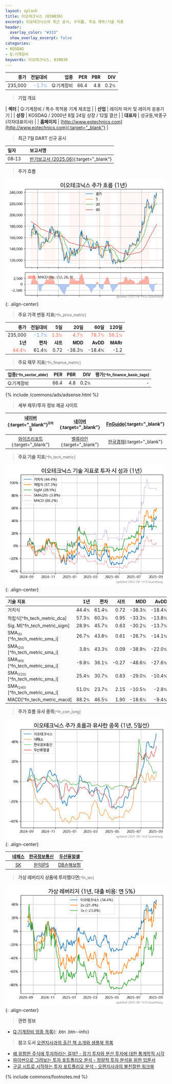 ```yaml
---
layout: splash
title: 이오테크닉스 (039030)
excerpt: 이오테크닉스의 최근 공시, 수익률, 주요 재무/기술 지표
header:
  overlay_color: "#333"
  show_overlay_excerpt: false
categories:
- KOSDAQ
- Q:기계장비
keywords: 이오테크닉스, 039030
---
```


| **종가** | **전일대비** | **업종** | **PER** | **PBR** | **DIV** |
| -------: | -----------: | -------: | ------: | ------: | ------: |
| 235,000 | <span style="color: cornflowerblue">-1.7<small>%</small></span> | Q:기계장비 | 66.4 | 4.8 | 0.2<small>%</small> |

<!-- more -->


> **기업 개요**<a id="company"></a>

| <span style="white-space:nowrap;">**섹터**</span> | Q:기계장비 / 특수 목적용 기계 제조업 |
| <span style="white-space:nowrap;">**산업**</span> | 레이저 마커 및 레이저 응용기기 |
| <span style="white-space:nowrap;">**상장**</span> | KOSDAQ / 2000년 8월 24일 상장 / 12월 결산 |
| <span style="white-space:nowrap;">**대표자**</span> | 성규동,박종구(각자대표이사) |
| <span style="white-space:nowrap;">**홈페이지**</span> | [http://www.eotechnics.com](http://www.eotechnics.com){:target="_blank"} |


> **최근 7일 DART 신규 공시**<a id="dart"></a>

| **일자** |      | **보고서명** |
| :------- | :--- | :----------- |
| 08&#x2011;13 | | [반기보고서 (2025.06)](https://dart.fss.or.kr/dsaf001/main.do?rcpNo=20250813001158){:target="_blank"} |


> **주가 흐름**<a id="price"></a>

![039030](/stock/images/039030.png){: .align-center}


> **주요 가격 변동 지표**<small>[^fn_price_metric]</small>

| **종가** | **전일대비** | **5일** | **20일** | **60일** | **120일** |
| -------: | -----------: | ------: | -------: | -------: | --------: |
| 235,000 | <span style="color: cornflowerblue">-1.7<small>%</small></span> | <span style="color: tomato">1.3<small>%</small></span> | <span style="color: tomato">4.7<small>%</small></span> | <span style="color: tomato">78.7<small>%</small></span> | <span style="color: tomato">56.1<small>%</small></span> |
| **1년** | **편차** | **샤프** | **MDD** | **AvDD** | **MARr** |
| <span style="color: tomato">44.4<small>%</small></span> | 61.4<small>%</small> | 0.72 | -38.3<small>%</small> | -18.4<small>%</small> | -1.2 |


> **주요 재무 지표**<small>[^fn_finance_metric]</small>

| **업종**<small>[^fn_sector_abbr]</small> | **PER** | **PBR** | **DIV** | **평가**<small>[^fn_finance_basic_tags]</small> |
| :--------------------------------------- | ------: | ------: | ------: | ----------------------------------------------: |
| Q:기계장비 | 66.4 | 4.8 | 0.2<small>%</small> | - |



{% include /commons/ads/adsense.html %}

> **세부 재무/투자 정보 제공 사이트**

| [네이버](https://m.stock.naver.com/domestic/stock/039030/finance/summary){:target="_blank"}<sup><small>모바일</small></sup> | [네이버](https://finance.naver.com/item/coinfo.naver?code=039030){:target="_blank"} | [FnGuide](https://comp.fnguide.com/SVO2/ASP/SVD_Invest.asp?gicode=A039030&MenuYn=Y){:target="_blank"} |
| :---: | :---: | :---: |
| [와이즈리포트](https://comp.wisereport.co.kr/company/c1040001.aspx?cmp_cd=039030){:target="_blank"} | [밸류라인](https://www.valueline.co.kr/finance/summary/039030){:target="_blank"} | [한국경제](https://markets.hankyung.com/stock/039030/financial-summary){:target="_blank"} |


> **주요 기술 지표**<small>[^fn_tech_metric]</small>


![039030](/stock/images/039030_tech.png){: .align-center}

| **기술 지표** | **1년** | **편차** | **샤프** | **MDD** | **AvDD** |
| :------------ | ------: | -----------: | -------: | ------: | -------: |
| 거치식 | 44.4<small>%</small> | 61.4<small>%</small> | 0.72 | -38.3<small>%</small> | -18.4<small>%</small> |
| 적립식[^fn_tech_metric_dca] | 57.3<small>%</small> | 60.3<small>%</small> | 0.95 | -33.3<small>%</small> | -13.8<small>%</small> |
| Sig. M[^fn_tech_metric_sigm] | 28.9<small>%</small> | 45.7<small>%</small> | 0.63 | -30.2<small>%</small> | -13.7<small>%</small> |
| SMA<small><sub>(5)</sub></small>[^fn_tech_metric_sma_i] | 26.7<small>%</small> | 43.8<small>%</small> | 0.61 | -26.7<small>%</small> | -14.1<small>%</small> |
| SMA<small><sub>(20)</sub></small>[^fn_tech_metric_sma_i] | 3.8<small>%</small> | 43.3<small>%</small> | 0.09 | -38.9<small>%</small> | -22.0<small>%</small> |
| SMA<small><sub>(60)</sub></small>[^fn_tech_metric_sma_i] | -9.8<small>%</small> | 36.1<small>%</small> | -0.27 | -48.6<small>%</small> | -27.6<small>%</small> |
| SMA<small><sub>(120)</sub></small>[^fn_tech_metric_sma_i] | 25.4<small>%</small> | 30.7<small>%</small> | 0.83 | -29.0<small>%</small> | -10.4<small>%</small> |
| SMA<small><sub>(240)</sub></small>[^fn_tech_metric_sma_i] | 51.0<small>%</small> | 23.7<small>%</small> | 2.15 | -10.5<small>%</small> | -2.8<small>%</small> |
| MACD[^fn_tech_metric_macd] | 88.2<small>%</small> | 46.5<small>%</small> | 1.90 | -18.6<small>%</small> | -9.4<small>%</small> |


> **주가 흐름 유사 종목**<a id="corr"></a><small>[^fn_corr_long]</small>

![039030](/stock/images/039030_corr.png){: .align-center}

|       | [네패스](/033640/) | [한국정보통신](/025770/) | [두산퓨얼셀](/336260/) |
| :---: | :------------------------------------: | :------------------------------------: | :------------------------------------: |
|       | [SK](/034730/) | [원익IPS](/240810/) | [DB손해보험](/005830/) |


> **가상 레버리지 상품에 투자했다면**<a id="2x"></a><small>[^fn_lev]</small>

![039030](/stock/images/039030_2x.png){: .align-center}


> **관련 정보**

- [Q:기계장비 업종 목록](/stats/sector/kosdaq_업종_기계장비_종목/){: .btn .btn--info}

> **참고 도서** [오렌지사과의 출간 책 소개와 샘플북 목록](https://kongdori.tistory.com/691)

- [왜 위험한 주식에 투자하라는 걸까? - 장기 투자와 분산 투자에 대한 통계학적 시각](https://kongdori.tistory.com/421)
- [파이썬으로 그려보는 투자 포트폴리오 분석  - 정량적 투자 분석을 위한 입문서](https://kongdori.tistory.com/643)
- [구글 시트로 시작하는 투자 포트폴리오 분석 - 오렌지사과의 불친절한 워크북](https://kongdori.tistory.com/449)


{% include commons/footnotes.md %}